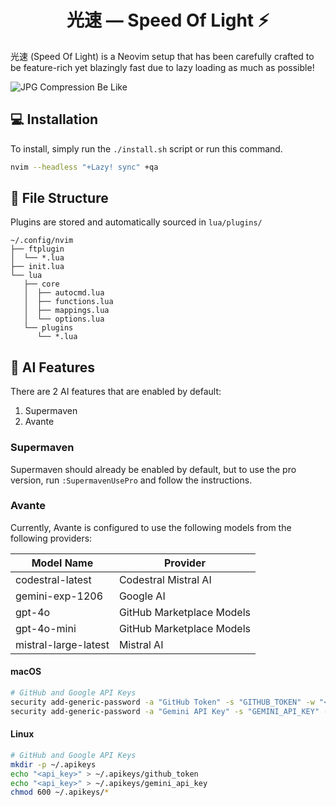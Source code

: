 <div align="center">
    <h1>光速 — Speed Of Light ⚡️</h1>
</div>

光速 (Speed Of Light) is a Neovim setup that has been carefully crafted to be feature-rich yet blazingly fast due to lazy loading as much as possible!

![JPG Compression Be Like](https://github.com/PlatyPew/neovim-init.lua/assets/23520617/93f99d8b-2e1f-4457-a182-51cddc47298d)

## 💻 Installation

To install, simply run the `./install.sh` script or run this command.

```bash
nvim --headless "+Lazy! sync" +qa
```

## 📁 File Structure

Plugins are stored and automatically sourced in `lua/plugins/`

```
~/.config/nvim
├── ftplugin
│  └── *.lua
├── init.lua
└── lua
   ├── core
   │  ├── autocmd.lua
   │  ├── functions.lua
   │  ├── mappings.lua
   │  └── options.lua
   └── plugins
      └── *.lua
```

## 🤖 AI Features

There are 2 AI features that are enabled by default:

1. Supermaven
2. Avante

### Supermaven

Supermaven should already be enabled by default, but to use the pro version, run `:SupermavenUsePro` and follow the instructions.

### Avante

Currently, Avante is configured to use the following models from the following providers:

| Model Name           | Provider                  |
| -------------------- | ------------------------- |
| codestral-latest     | Codestral Mistral AI      |
| gemini-exp-1206      | Google AI                 |
| gpt-4o               | GitHub Marketplace Models |
| gpt-4o-mini          | GitHub Marketplace Models |
| mistral-large-latest | Mistral AI                |

#### macOS

```bash
# GitHub and Google API Keys
security add-generic-password -a "GitHub Token" -s "GITHUB_TOKEN" -w "<api_key>"
security add-generic-password -a "Gemini API Key" -s "GEMINI_API_KEY" -w "<api_key>"
```

#### Linux

```bash
# GitHub and Google API Keys
mkdir -p ~/.apikeys
echo "<api_key>" > ~/.apikeys/github_token
echo "<api_key>" > ~/.apikeys/gemini_api_key
chmod 600 ~/.apikeys/*
```
